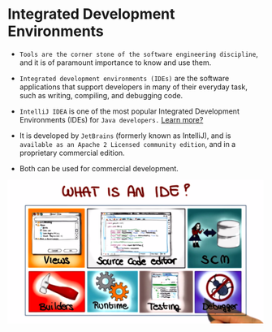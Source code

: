 # Integrated Development Environments

- `Tools are the corner stone of the software engineering discipline`, and it is of paramount importance to know and use them.

- `Integrated development environments (IDEs)` are the software applications that support developers in many of their everyday task, such as writing, compiling, and debugging code.

- `IntelliJ IDEA` is one of the most popular Integrated Development Environments (IDEs) for `Java developers.` [Learn more?](https://www.jetbrains.com/idea/resources/)

- It is developed by `JetBrains` (formerly known as IntelliJ), and is `available as an Apache 2 Licensed community edition`, and in a proprietary commercial edition.

- Both can be used for commercial development.

![](res/31.png)
